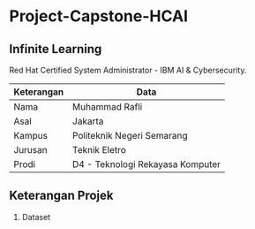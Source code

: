 # Project-Capstone-HCAI

## Infinite Learning ##

Red Hat Certified System Administrator - IBM AI &amp; Cybersecurity. 

| Keterangan| Data                             |
| --------- | ----                             |
| Nama      | Muhammad Rafli                   |
| Asal      | Jakarta                          |
| Kampus    | Politeknik Negeri Semarang       |
| Jurusan   | Teknik Eletro                    |
| Prodi     | D4 - Teknologi Rekayasa Komputer |


## Keterangan Projek ##

1. Dataset
